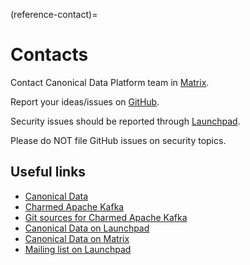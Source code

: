 (reference-contact)=
# Contacts

Contact Canonical Data Platform team in [Matrix](https://matrix.to/#/#charmhub-data-platform:ubuntu.com).

Report your ideas/issues on [GitHub](https://github.com/canonical/kafka-operator/issues/new).

Security issues should be reported through [Launchpad](https://wiki.ubuntu.com/DebuggingSecurity#How_to_File).

Please do NOT file GitHub issues on security topics.

## Useful links

* [Canonical Data](https://ubuntu.com/data/)
* [Charmed Apache Kafka](https://charmhub.io/kafka)
* [Git sources for Charmed Apache Kafka](https://github.com/canonical/kafka-operator)
* [Canonical Data on Launchpad](https://launchpad.net/~data-platform)
* [Canonical Data on Matrix](https://matrix.to/#/#charmhub-data-platform:ubuntu.com)
* [Mailing list on Launchpad](https://lists.launchpad.net/data-platform/)
